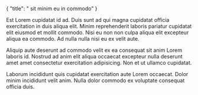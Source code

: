 {
  "title": " sit minim eu in commodo"
}

Est Lorem cupidatat id ad. Duis sunt ad qui magna cupidatat officia exercitation in duis aliqua elit. Minim reprehenderit laboris pariatur cupidatat elit eiusmod et mollit commodo. Nisi eu non non culpa aliqua elit excepteur aliqua ea commodo. Ad nulla nulla nisi eu ex velit aute.

Aliquip aute deserunt ad commodo velit ex ea consequat sit anim Lorem laboris id. Nostrud ad anim elit aliqua occaecat excepteur nulla deserunt amet amet consectetur exercitation adipisicing. Non et ut ullamco cupidatat.

Laborum incididunt quis cupidatat exercitation aute Lorem occaecat. Dolor minim incididunt velit anim. Nulla dolor commodo ex voluptate consequat officia duis.